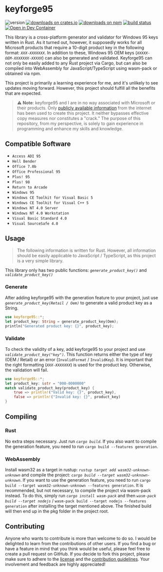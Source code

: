 # keyforge95

![version](https://img.shields.io/crates/v/keyforge95?style=flat?label=version&color=ffffff&label=version)
[![downloads on crates.io](https://img.shields.io/crates/d/keyforge95?style=flat&logo=rust&logoColor=ffffff&label=downloads&color=ffc933)](https://crates.io/crates/keyforge95)
[![downloads on npm](https://img.shields.io/npm/d18m/keyforge95?logo=npm&logoColor=ffffff&label=downloads&color=cc3534)](https://www.npmjs.com/package/keyforge95)
[![build status](https://img.shields.io/github/actions/workflow/status/nandolawson/keyforge95/test.yml?style=flat&logo=githubactions&logoColor=ffffff&label=build)](https://github.com/nandolawson/keyforge95/actions/workflows/test.yml)
[![Open in Dev Container](https://img.shields.io/badge/Open%20in%20Dev%20Container-blue?style=flat&logo=docker&logoColor=%23fff)](https://vscode.dev/redirect?url=vscode://ms-vscode-remote.remote-containers/cloneInVolume?url=https://github.com/nandolawson/keyforge95)

This library is a cross-platform generator and validator for Windows 95 keys written in Rust. As it turned out, however, it supposedly works for all Microsoft products that require a 10-digit product key in the following format: _`XXX-XXXXXXX`_. In addition to these, Windows 95 OEM keys (_`XXXXX-OEM-XXXXXXX-XXXXX`_) can also be generated and validated. Keyforge95 can not only be easily added to any Rust project via Cargo, but can also be compiled into WebAssembly for JavaScript/TypeScript using wasm-pack or obtained via npm.

This project is primarily a learning experience for me, and it's unlikely to see updates moving forward. However, this project should fulfill all the benefits that are expected.

> ⚠️ **Note**: keyforge95 and I are in no way associated with Microsoft or their products. Only [publicly available information](https://en.wikipedia.org/wiki/Product_key#Examples) from the internet has been used to create this project. It neither bypasses effective copy measures nor constitutes a "crack." The purpose of this repository, from my perspective, is solely to gain experience in programming and enhance my skills and knowledge.

## Compatible Software

- `Access ADI 95`
- `Hell Bender`
- `Office 7.0b`
- `Office Professional 95`
- `Plus! 95`
- `Plus! 98`
- `Return to Arcade`
- `Windows 95`
- `Windows CE Toolkit for Visual Basic 5`
- `Windows CE Toolkit for Visual C++ 5`
- `Windows NT 4.0 Server`
- `Windows NT 4.0 Workstation`
- `Visual Basic Standard 4.0`
- `Visual SourceSafe 4.0`

## Usage

> The following information is written for Rust. However, all information should be easily applicable to JavaScript / TypeScript, as this project is a very simple library.

This library only has two public functions: _`generate_product_key()`_ and _`validate_product_key()`_

### Generate

After adding keyforge95 with the generation feature to your project, just use _`generate_product_key(Retail / Oem)`_ to generate a valid product key as a String.

```rs
use keyforge95::*;
let product_key: String = generate_product_key(Oem);
println("Generated product key: {}", product_key);
```

### Validate

To check the validity of a key, add keyforge95 to your project and use _`validate_product_key("key")`_. This function returns either the type of key (OEM / Retail) or an error (``InvalidFormat`` / ``InvalidKey``). It is important that the right formatting (_`XXX-XXXXXXX`_) is used for the product key. Otherwise, the validation will fail.

```rs
use keyforge95::*;
let product_key: &str = "000-0000000"
match validate_product_key(product_key) {
    true => println!("Valid key: {}", product_key),
    false => println!("Invalid key: {}", product_key)
}
```

## Compiling

### Rust

No extra steps necessary. Just run _`cargo build`_. If you also want to compile the generation feature, you need to run `cargo build --features generation`.

### WebAssembly

Install wasm32 as a target in rustup: _`rustup target add wasm32-unknown-unknown`_ and compile the project: _`cargo build --target wasm32-unknown-unknown`_. If you want to use the generation feature, you need to run `cargo build --target wasm32-unknown-unknown --features generation`. It is recommended, but not necessary, to compile the project via wasm-pack instead. To do this, simply run _`cargo install wasm-pack`_ and then _`wasm-pack build --target nodejs`_ / `wasm-pack build --target nodejs --features generation` after installing the target mentioned above. The finished build will then end up in the pkg folder in the project root.

## Contributing

Anyone who wants to contribute is more than welcome to do so. I would be delighted to learn from the contributions of other users. If you find a bug or have a feature in mind that you think would be useful, please feel free to create a pull request on GitHub.
If you decide to fork this project, please make sure to adhere to the [license](https://github.com/nandolawson/keyforge95/blob/master/LICENSE) and the [contribution guidelines](https://github.com/nandolawson/keyforge95/blob/master/CONTRIBUTING.md). Your involvement and feedback are highly appreciated!
